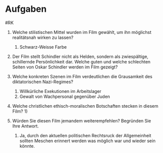 # Aufgaben
#RK 
1) Welche stilistischen Mittel wurden im Film gewählt, um ihn möglichst realitätsnah wirken zu lassen?
	1) Schwarz-Weisse Farbe

2) Der Film stellt Schindler nicht als Helden, sondern als zwiespältige, schillernde Persönlichkeit dar. Welche guten und welche schlechten Seiten von Oskar Schindler werden im Film gezeigt?

3) Welche konkreten Szenen im Film verdeutlichen die Grausamkeit des diktatorischen Nazi-Regimes?
	1) Willkürliche Exekutionen im Arbeitslager
	2) Gewalt von Wachpersonal gegenüber Juden

4) Welche christlichen ethisch-moralischen Botschaften stecken in diesem Film?
	1) 

5) Würden Sie diesen Film jemandem weiterempfehlen? Begründen Sie Ihre Antwort.
	1) Ja, durch den aktuellen politischen Rechtsruck der Allgemeinheit sollten Meschen erinnert werden was möglich war und wieder sein könnte.